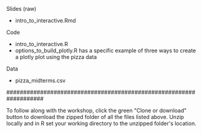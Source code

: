 Slides (raw)
- intro_to_interactive.Rmd

Code
- intro_to_interactive.R     
- options_to_build_plotly.R has a specific example of three ways to create a plotly plot using the pizza data

Data 
- pizza_midterms.csv

###################################################################

To follow along with the workshop, click the green "Clone or download" button to download the zipped folder of all the files listed above. Unzip locally and in R set your working directory to the unzipped folder's location. 
